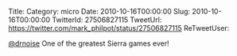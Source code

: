 Title: 
Category: micro
Date: 2010-10-16T00:00:00
Slug: 2010-10-16T00:00:00
TwitterId: 27506827115
TweetUrl: https://twitter.com/mark_philpot/status/27506827115
ReTweetUser: 

[@drnoise](https://twitter.com/drnoise) One of the greatest Sierra games ever!